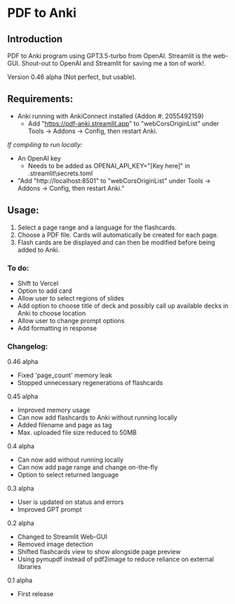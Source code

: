 # PDF to Anki

## Introduction

PDF to Anki program using GPT3.5-turbo from OpenAI. Streamlit is the web-GUI. Shout-out to OpenAI and Streamlit for saving me a ton of work!.

Version 0.46 alpha (Not perfect, but usable).

## Requirements:

- Anki running with AnkiConnect installed (Addon #: 2055492159)
    - Add "https://pdf-anki.streamlit.app" to "webCorsOriginList" under Tools -> Addons -> Config, then restart Anki.

*If compiling to run locally:*
- An OpenAI key
    - Needs to be added as OPENAI_API_KEY="[Key here]" in .streamlit\secrets.toml
 - "Add "http://localhost:8501" to "webCorsOriginList" under Tools -> Addons -> Config, then restart Anki."

## Usage:

1. Select a page range and a language for the flashcards.
2. Choose a PDF file. Cards will automatically be created for each page.
3. Flash cards are be displayed and can then be modified before being added to Anki.

### To do:

- Shift to Vercel
- Option to add card
- Allow user to select regions of slides
- Add option to choose title of deck and possibly call up available decks in Anki to choose location
- Allow user to change prompt options
- Add formatting in response

### Changelog:

0.46 alpha
- Fixed 'page_count' memory leak
- Stopped unnecessary regenerations of flashcards

0.45 alpha
- Improved memory usage
- Can now add flashcards to Anki without running locally
- Added filename and page as tag
- Max. uploaded file size reduced to 50MB

0.4 alpha
- Can now add without running locally
- Can now add page range and change on-the-fly
- Option to select returned language

0.3 alpha
- User is updated on status and errors
- Improved GPT prompt

0.2 alpha
- Changed to Streamlit Web-GUI
- Removed image detection
- Shifted flashcards view to show alongside page preview
- Using pymupdf instead of pdf2image to reduce reliance on external libraries

0.1 alpha
- First release

